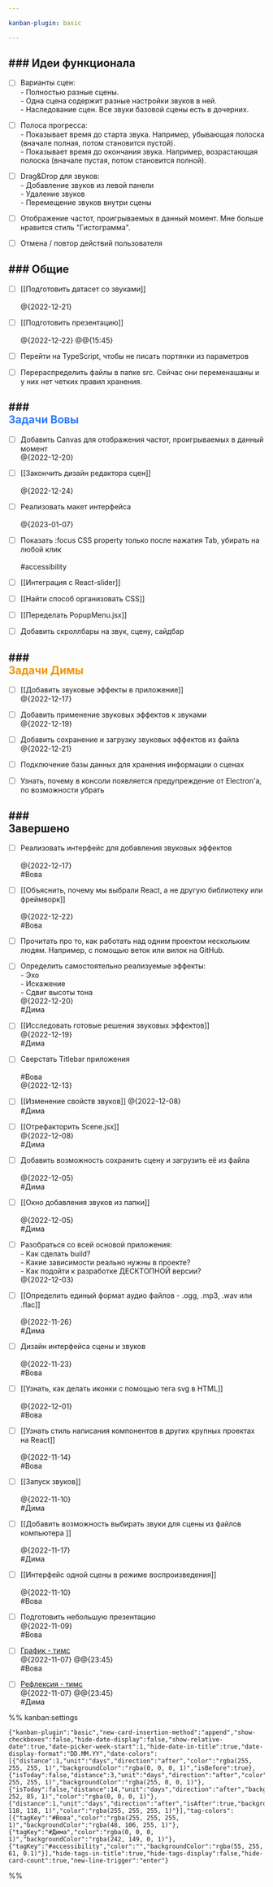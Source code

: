 ```yaml
---

kanban-plugin: basic

---
```


## ### Идеи функционала

- [ ] Варианты сцен:<br>- Полностью разные сцены.<br>- Одна сцена содержит разные настройки звуков в ней.<br>- Наследование сцен. Все звуки базовой сцены есть в дочерних.
- [ ] Полоса прогресса:<br>- Показывает время до старта звука. Например, убывающая полоска (вначале полная, потом становится пустой).<br>- Показывает время до окончания звука. Например, возрастающая полоска (вначале пустая, потом становится полной).
- [ ] Drag&Drop для звуков:<br>- Добавление звуков из левой панели<br>- Удаление звуков<br>- Перемещение звуков внутри сцены
- [ ] Отображение частот, проигрываемых в данный момент. Мне больше нравится стиль "Гистограмма".
- [ ] Отмена / повтор действий пользователя


## ### Общие

- [ ] [[Подготовить датасет со звуками]]<br><br>@{2022-12-21}
- [ ] [[Подготовить презентацию]]<br><br>@{2022-12-22} @@{15:45}
- [ ] Перейти на TypeScript, чтобы не писать портянки из параметров
- [ ] Перераспределить файлы в папке src. Сейчас они переменашаны и у них нет четких правил хранения.


## ### <div style='color: #297bff'>Задачи Вовы</div>

- [ ] Добавить Canvas для отображения частот, проигрываемых в данный момент<br>@{2022-12-20}
- [ ] [[Закончить дизайн редактора сцен]]<br><br>@{2022-12-24}
- [ ] Реализовать макет интерфейса<br><br>@{2023-01-07}
- [ ] Показать :focus CSS property только после нажатия Tab, убирать на любой клик<br><br>#accessibility
- [ ] [[Интеграция с React-slider]]
- [ ] [[Найти способ организовать CSS]]
- [ ] [[Переделать PopupMenu.jsx]]
- [ ] Добавить скроллбары на звук, сцену, сайдбар


## ### <div style='color: #f29500'>Задачи Димы</div>

- [ ] [[Добавить звуковые эффекты в приложение]] <br>@{2022-12-17}
- [ ] Добавить применение звуковых эффектов к звуками<br>@{2022-12-19}
- [ ] Добавить сохранение и загрузку звуковых эффектов из файла <br>@{2022-12-21}
- [ ] Подключение базы данных для хранения информации о сценах
- [ ] Узнать, почему в консоли появляется предупреждение от Electron'а, по возможности убрать


## ### <div class='tasks_completed'>Завершено</div>

- [ ] Реализовать интерфейс для добавления звуковых эффектов<br><br>@{2022-12-17}<br>#Вова
- [ ] [[Объяснить, почему мы выбрали React, а не другую библиотеку или фреймворк]]<br><br>@{2022-12-22}<br>#Вова
- [ ] Прочитать про то, как работать над одним проектом нескольким людям. Например, с помощью веток или вилок на GitHub.
- [ ] Определить самостоятельно реализуемые эффекты:<br>- Эхо<br>- Искажение<br>- Сдвиг высоты тона<br>@{2022-12-20}<br>#Дима
- [ ] [[Исследовать готовые решения звуковых эффектов]] <br>@{2022-12-19}<br>#Дима
- [ ] Сверстать Titlebar приложения<br><br>#Вова <br>@{2022-12-13}
- [ ] [[Изменение свойств звуков]] @{2022-12-08}<br>#Дима
- [ ] [[Отрефакторить Scene.jsx]]<br>@{2022-12-08}<br>#Дима
- [ ] Добавить возможность сохранить сцену и загрузить её из файла<br><br>@{2022-12-05}<br>#Дима
- [ ] [[Окно добавления звуков из папки]]<br><br>@{2022-12-05}<br>#Дима
- [ ] Разобраться со всей основой приложения: <br>- Как сделать build? <br>- Какие зависимости реально нужны в проекте? <br>- Как подойти к разработке ДЕСКТОПНОЙ версии?<br>@{2022-12-03}
- [ ] [[Определить единый формат аудио файлов - .ogg, .mp3, .wav или .flac]]<br><br>@{2022-11-26}<br>#Дима
- [ ] Дизайн интерфейса сцены и звуков<br><br>@{2022-11-23}<br>#Вова
- [ ] [[Узнать, как делать иконки с помощью тега svg в HTML]]<br><br>@{2022-12-01}<br>#Вова
- [ ] [[Узнать стиль написания компонентов в других крупных проектах на React]]<br><br>@{2022-11-14}<br>#Вова
- [ ] [[Запуск звуков]] <br><br>@{2022-11-10}<br>#Дима
- [ ] [[Добавить возможность выбирать звуки для сцены из файлов компьютера ]]<br><br>@{2022-11-17}<br>#Дима
- [ ] [[Интерфейс одной сцены в режиме воспроизведения]] <br><br>@{2022-11-10}<br>#Вова
- [ ] Подготовить небольшую презентацию<br>@{2022-11-09}<br>#Вова
- [ ] [График - тимс](https://teams.microsoft.com/_#/school/tab::3717002657/19:fBnCvoy06PK9FkAOj7Sy_fQfIf5S1IJsYgyqLqjXE4s1@thread.tacv2?threadId=19:fBnCvoy06PK9FkAOj7Sy_fQfIf5S1IJsYgyqLqjXE4s1@thread.tacv2&messageId=classroom&ctx=channel&isTeamLevelApp=true) <br>@{2022-11-07} @@{23:45}<br>#Вова
- [ ] [Рефлексия - тимс](https://teams.microsoft.com/_#/school/tab::3717002657/19:fBnCvoy06PK9FkAOj7Sy_fQfIf5S1IJsYgyqLqjXE4s1@thread.tacv2?threadId=19:fBnCvoy06PK9FkAOj7Sy_fQfIf5S1IJsYgyqLqjXE4s1@thread.tacv2&messageId=classroom&ctx=channel&isTeamLevelApp=true) <br>@{2022-11-07} @@{23:45}<br>#Дима




%% kanban:settings
```
{"kanban-plugin":"basic","new-card-insertion-method":"append","show-checkboxes":false,"hide-date-display":false,"show-relative-date":true,"date-picker-week-start":1,"hide-date-in-title":true,"date-display-format":"DD.MM.YY","date-colors":[{"distance":1,"unit":"days","direction":"after","color":"rgba(255, 255, 255, 1)","backgroundColor":"rgba(0, 0, 0, 1)","isBefore":true},{"isToday":false,"distance":3,"unit":"days","direction":"after","color":"rgba(255, 255, 255, 1)","backgroundColor":"rgba(255, 0, 0, 1)"},{"isToday":false,"distance":14,"unit":"days","direction":"after","backgroundColor":"rgba(255, 252, 85, 1)","color":"rgba(0, 0, 0, 1)"},{"distance":1,"unit":"days","direction":"after","isAfter":true,"backgroundColor":"rgba(118, 118, 118, 1)","color":"rgba(255, 255, 255, 1)"}],"tag-colors":[{"tagKey":"#Вова","color":"rgba(255, 255, 255, 1)","backgroundColor":"rgba(48, 106, 255, 1)"},{"tagKey":"#Дима","color":"rgba(0, 0, 0, 1)","backgroundColor":"rgba(242, 149, 0, 1)"},{"tagKey":"#accessibility","color":"","backgroundColor":"rgba(55, 255, 61, 0.1)"}],"hide-tags-in-title":true,"hide-tags-display":false,"hide-card-count":true,"new-line-trigger":"enter"}
```
%%